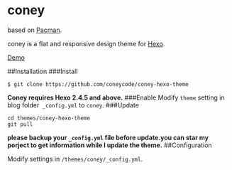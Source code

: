 # coney
based on [Pacman](https://github.com/A-limon/pacman).

coney is a flat and responsive design theme for [Hexo](http://hexo.io).

[Demo](http://gengbiao.me)

##Installation
###Install
```
$ git clone https://github.com/coneycode/coney-hexo-theme
```
**Coney requires Hexo 2.4.5 and above.** 
###Enable
Modify `theme` setting in blog folder` _config.yml` to `coney`.
###Update
```
cd themes/coney-hexo-theme
git pull
```

**please backup your `_config.yml` file before update.you can star my porject to get information while I update the theme.** 
##Configuration

Modify settings in  `/themes/coney/_config.yml`.

